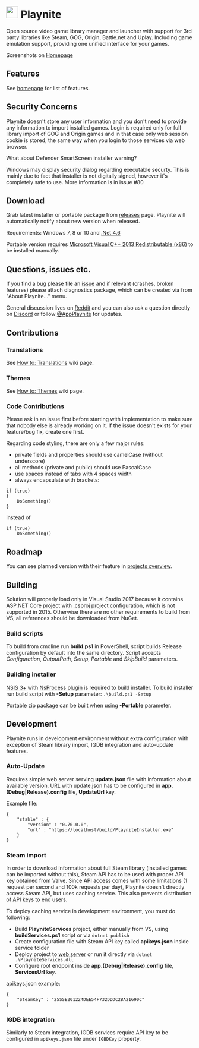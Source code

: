 
# <img src="https://github.com/JosefNemec/Playnite/raw/master/web/applogo.png" width="32">  Playnite
Open source video game library manager and launcher with support for 3rd party libraries like Steam, GOG, Origin, Battle.net and Uplay. Including game emulation support, providing one unified interface for your games.

Screenshots on [Homepage](http://playnite.link/)

Features
---------

See [homepage](http://playnite.link/) for list of features.

Security Concerns
---------
Playnite doesn't store any user information and you don't need to provide any information to import installed games. Login is required only for full library import of GOG and Origin games and in that case only web session cookie is stored, the same way when you login to those services via web browser.

What about Defender SmartScreen installer warning?

Windows may display security dialog regarding executable securty. This is mainly due to fact that installer is not digitally signed, however it's completely safe to use. More information is in issue #80

Download
---------

Grab latest installer or portable package from [releases](https://github.com/JosefNemec/Playnite/releases) page. Playnite will automatically notify about new version when released.

Requirements: Windows 7, 8 or 10 and [.Net 4.6](https://www.microsoft.com/en-us/download/details.aspx?id=53344)

Portable version requires [Microsoft Visual C++ 2013 Redistributable (x86)](https://www.microsoft.com/en-us/download/details.aspx?id=40784) to be installed manually.

Questions, issues etc.
---------
If you find a bug please file an [issue](https://github.com/JosefNemec/Playnite/issues) and if relevant (crashes, broken features) please attach diagnostics package, which can be created via from "About Playnite..." menu.

General discussion lives on [Reddit](https://www.reddit.com/r/playnite/) and you can also ask a question directly on [Discord](https://discord.gg/hSFvmN6) or follow [@AppPlaynite](https://twitter.com/AppPlaynite) for updates.

Contributions
---------

### Translations
See [How to: Translations](https://github.com/JosefNemec/Playnite/wiki/How-to:-Translations) wiki page.

### Themes
See [How to: Themes](https://github.com/JosefNemec/Playnite/wiki/How-to%3A-Themes) wiki page.

### Code Contributions
Please ask in an issue first before starting with implementation to make sure that nobody else is already working on it. If the issue doesn't exists for your feature/bug fix, create one first.

Regarding code styling, there are only a few major rules:

- private fields and properties should use camelCase (without underscore)
- all methods (private and public) should use PascalCase
- use spaces instead of tabs with 4 spaces width
- always encapsulate with brackets:

````
if (true)
{
    DoSomething()
}
````
instead of
```
if (true)
    DoSomething()
```

Roadmap
---------

You can see planned version with their feature in [projects overview](https://github.com/JosefNemec/Playnite/projects).


Building
---------

Solution will properly load only in Visual Studio 2017 because it contains ASP.NET Core project with .csproj project configuration, which is not supported in 2015. Otherwise there are no other requirements to build from VS, all references should be downloaded from NuGet.

### Build scripts
To build from cmdline run **build.ps1** in PowerShell, script builds Release configuration by default into the same directory. Script accepts *Configuration*, *OutputPath*, *Setup*, *Portable* and *SkipBuild* parameters.

### Building installer
[NSIS 3+](http://nsis.sourceforge.net/Main_Page) with [NsProcess plugin](http://nsis.sourceforge.net/NsProcess_plugin) is required to build installer. To build installer run build script with **-Setup** parameter:
``` .\build.ps1 -Setup ```

Portable zip package can be built when using **-Portable** parameter.

Development
---------

Playnite runs in development environment without extra configuration with exception of Steam library import, IGDB integration and auto-update features.

### Auto-Update
Requires simple web server serving **update.json** file with information about available version. URL with update.json has to be configured in **app.(Debug|Release).config** file, **UpdateUrl** key.

Example file:
```
{
    "stable" : {
        "version" : "0.70.0.0",
        "url" : "https://localhost/build/PlayniteInstaller.exe"
    }
}
```

### Steam import
In order to download information about full Steam library (installed games can be imported without this), Steam API has to be used with proper API key obtained from Valve. Since API access comes with some limitations (1 request per second and 100k requests per day), Playnite doesn't directly access Steam API, but uses caching service. This also prevents distribution of API keys to end users.

To deploy caching service in development environment, you must do following:
* Build **PlayniteServices** project, either manually from VS, using **buildServices.ps1** script or via ```dotnet publish```
* Create configuration file with Steam API key called **apikeys.json** inside service folder
* Deploy project to [web server](https://docs.microsoft.com/en-us/aspnet/core/publishing/) or run it directly via ```dotnet .\PlayniteServices.dll```
* Configure root endpoint inside **app.(Debug|Release).config** file, **ServicesUrl** key.

apikeys.json example:
```
{
    "SteamKey" : "25SSE201224DEE54F732DDDC2BA21690C"
}
```
### IGDB integration
Similarly to Steam integration, IGDB services require API key to be configured in `apikeys.json` file under `IGBDKey` property.
